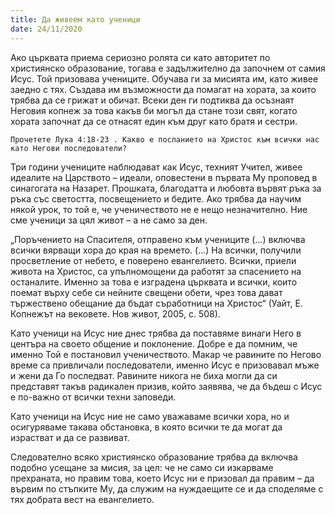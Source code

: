```yaml
---
title: Да живеем като ученици
date: 24/11/2020
---
```


Ако църквата приема сериозно ролята си като авторитет по християнско образование, тогава е задължително да започнем от самия Исус. Той призовава учениците. Обучава ги за мисията им, като живее заедно с тях. Създава им възможности да помагат на хората, за които трябва да се грижат и обичат. Всеки ден ги подтиква да осъзнаят Неговия копнеж за това какъв би могъл да стане този свят, когато хората започнат да се отнасят един към друг като братя и сестри.

`Прочетете Лука 4:18-23 . Какво е посланието на Христос към всички нас като Негови последователи?`

Три години учениците наблюдават как Исус, техният Учител, живее идеалите на Царството – идеали, оповестени в първата Му проповед в синагогата на Назарет. Прошката, благодатта и любовта вървят ръка за ръка със светостта, посвещението и бедите. Ако трябва да научим някой урок, то той е, че ученичеството не е нещо незначително. Ние сме ученици за цял живот – а не само за ден.

„Поръчението на Спасителя, отправено към учениците (…) включва всички вярващи хора до края на времето. (…) На всички, получили просветление от небето, е поверено евангелието. Всички, приели живота на Христос, са упълномощени да работят за спасението на останалите. Именно за това е изградена църквата и всички, които поемат върху себе си нейните свещени обети, чрез това дават тържествено обещание да бъдат съработници на Христос“ (Уайт, Е. Копнежът на вековете. Нов живот, 2005, с. 508).

Като ученици на Исус ние днес трябва да поставяме винаги Него в центъра на своето общение и поклонение. Добре е да помним, че именно Той е постановил ученичеството. Макар че равините по Негово време са привличали последователи, именно Исус е призовавал мъже и жени да Го последват. Равините никога не биха могли да си представят такъв радикален призив, който заявява, че да бъдеш с Исус е по-важно от всички техни заповеди.

Като ученици на Исус ние не само уважаваме всички хора, но и осигуряваме такава обстановка, в която всички те да могат да израстват и да се развиват.

Следователно всяко християнско образование трябва да включва подобно усещане за мисия, за цел: че не само си изкарваме прехраната, но правим това, което Исус ни е призовал да правим – да вървим по стъпките Му, да служим на нуждаещите се и да споделяме с тях добрата вест на евангелието.